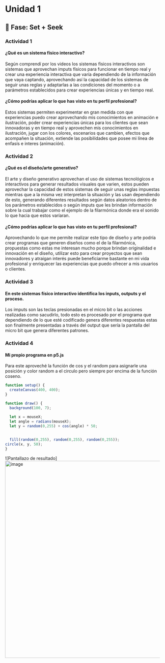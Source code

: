 # Unidad 1

## 🔎 Fase: Set + Seek

### Actividad 1

#### ¿Qué es un sistema físico interactivo?
Según comprendí por los videos los sistemas físicos interactivos son sistemas que aprovechan imputs físicos para funcionar en tiempo real y crear una experiencia interactiva que varía dependiendo de la información que vaya captando, aprovechando así la capacidad de los sistemas de seguir unas reglas y adaptarlas a las condiciones del momento o a parámetros establecidos para crear experiencias únicas y en tiempo real.

#### ¿Cómo podrías aplicar lo que has visto en tu perfil profesional?
Estos sistemas permiten experimentar en gran medida con que experiencias puedo crear aprovechando mis conocimientos en animación e ilustración, poder crear experiencias únicas para los clientes que sean innovadoras y en tiempo real y aprovechen mis conocimientos en ilustración, jugar con los colores, escenarios que cambien, efectos que acompañen la situación, extiende las posibilidades que posee mi línea de enfasís e interes (animación).

### Actividad 2
#### ¿Qué es el diseño/arte generativo?
El arte y diseño generativo aprovechan el uso de sistemas tecnológicos e interactivos para generar resultados visuales que varien, estos pueden aprovechar la capacidad de estos sistemas de seguir unas reglas impuestas mientras que a la misma vez interpretan la situación y las usan dependiendo de esto, generando diferentes resultados según datos aleatorios dentro de los parámetros establecidos o según imputs que les brindan información sobre la cual trabajar como el ejemplo de la filarmónica donde era el sonido lo que hacia que estos varíaran.

#### ¿Cómo podrías aplicar lo que has visto en tu perfil profesional?
Aprovechando lo que me permite realizar este tipo de diseño y arte podría crear programas que generen diseños como el de la filarmónica, propuestas como estas me interesan mucho porque brindan originalidad e innovación en el diseño, utilizar esto para crear proyectos que sean innovadores y atraigan interés puede beneficiarme bastante en mi vida profesional y enriquecer las experiencias que puedo ofrecer a mis usuarios o clientes.

### Actividad 3
#### En este sistemas físico interactivo identifica los inputs, outputs y el proceso.
Los imputs son las teclas presionadas en el micro bit o las acciones realizadas como sacudirlo, todo esto es procesado por el programa que dependiendo de lo que esté codificado genera diferentes respuestas estas son finalmente presentadas a través del output que sería la pantalla del micro bit que genera diferentes patrones.

### Actividad 4
#### Mi propio programa en p5.js
Para este aproveché la función de cos y el random para asignarle una posición y color random a el circulo pero siempre por encima de la función coseno.
``` js
function setup() {
  createCanvas(400, 400);
}

function draw() {
  background(100, 7);

  let x = mouseX;
  let angle = radians(mouseX);           
  let y = random(0,255) + cos(angle) * 50;          
  
  
  fill(random(0,255), random(0,255), random(0,255));
circle(x, y, 50);
}
```
![Pantallazo de resultado] <img width="1555" height="641" alt="image" src="https://github.com/user-attachments/assets/30a8fb33-d61e-410d-ad9a-f7bed603bbee" />
